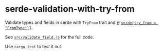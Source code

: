 # serde-validation-with-try-from

Validate types and fields in serde with `TryFrom` trait and [`#[serde(try_from = "FromType")]`](https://serde.rs/container-attrs.html#try_from).

See [`src/validate_field.rs`](src/validate_field.rs) for the full code.

Use `cargo test` to test it out.
